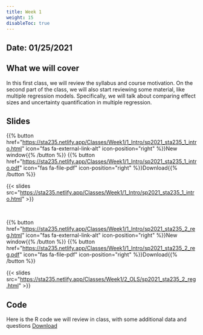 ```yaml
---
title: Week 1
weight: 15
disableToc: true
---
```


## Date: 01/25/2021

## What we will cover

In this first class, we will review the syllabus and course motivation. On the second part of the class, we will also start reviewing some material, like multiple regression models. Specifically, we will talk about comparing effect sizes and uncertainty quantification in multiple regression.

## Slides

{{% button href="https://sta235.netlify.app/Classes/Week1/1_Intro/sp2021_sta235_1_intro.html" icon="fas fa-external-link-alt" icon-position="right" %}}New window{{% /button %}} {{% button href="https://sta235.netlify.app/Classes/Week1/1_Intro/sp2021_sta235_1_intro.pdf" icon="fas fa-file-pdf" icon-position="right" %}}Download{{% /button %}} 

{{< slides src="https://sta235.netlify.app/Classes/Week1/1_Intro/sp2021_sta235_1_intro.html" >}}

<br>

{{% button href="https://sta235.netlify.app/Classes/Week1/1_Intro/sp2021_sta235_2_reg.html" icon="fas fa-external-link-alt" icon-position="right" %}}New window{{% /button %}} {{% button href="https://sta235.netlify.app/Classes/Week1/1_Intro/sp2021_sta235_2_reg.pdf" icon="fas fa-file-pdf" icon-position="right" %}}Download{{% /button %}} 

{{< slides src="https://sta235.netlify.app/Classes/Week1/2_OLS/sp2021_sta235_2_reg.html" >}} 

## Code

Here is the R code we will review in class, with some additional data and questions <a onclick="ga('send', 'event', 'External-Link','click','code1','0','Link');" href="https://raw.githubusercontent.com/maibennett/sta235/main/exampleSite/content/Classes/Week1/2_OLS/code/sp2021_sta235_2_reg.R" target="_blank" class="btn btn-default">Download<i class="fas fa-code"></i></a>